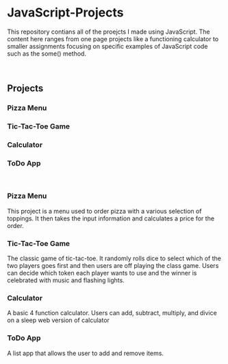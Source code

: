 # JavaScript-Projects
 
This repository contians all of the proejcts I made using JavaScript. 
The content here ranges from one page projects like a functioning calculator to smaller assignments
focusing on specific examples of JavaScript code such as the some() method.

<br>

## Projects

### Pizza Menu

### Tic-Tac-Toe Game

### Calculator

### ToDo App

<br>

### Pizza Menu
This project is a menu used to order pizza with a various selection of toppings. It then takes the input information and calculates a price for the order.

### Tic-Tac-Toe Game
The classic game of tic-tac-toe. It randomly rolls dice to select which of the two players goes first
and then users are off playing the class game. Users can decide which token each player wants to use and the winner is celebrated with music and flashing lights.

### Calculator
A basic 4 function calculator. Users can add, subtract, multiply, and divice on a sleep web version
of calculator

### ToDo App
A list app that allows the user to add and remove items.
